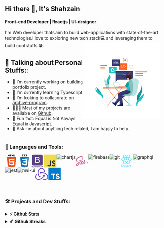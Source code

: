 
<h2>Hi there 👋, It's <b>Shahzain</b>
  <h4>Front-end Developer | Reactjs | UI-designer</h4>
</h2>

I'm Web developer thats aim to build web-applications with state-of-the-art technologies.I love to exploring new tech stack💻 and leveraging them to build cool stuffs 🛠️.
<img align="right" width="250" height="250" src="./software-developer.png">
## 🧐 Talking about Personal Stuffs::
- 🔭 I’m currently working on building portfolio project.
- 🌱 I’m currently learning Typescript
- 👯 I’m looking to collaborate on [archive-program](https://archiveprogram.github.com/).
- 👨🏻‍💻   Most of my projects are available on [Github](https://github.com/shahzain-lab).
- 👾   Fun fact: Equal is Not Always Equal in Javascript.
- 💬 Ask me about anything tech related, I am happy to help.

<h1 />

### 🔨 Languages and Tools:

<a href="https://www.w3.org/html/" target="_blank"> <img align="left" src="https://raw.githubusercontent.com/devicons/devicon/master/icons/html5/html5-original-wordmark.svg" alt="html5" height ="42px"/> </a>

<a href="https://www.w3schools.com/css/" target="_blank"><img align="left" height ="42px" src="https://raw.githubusercontent.com/devicons/devicon/master/icons/css3/css3-original-wordmark.svg" alt="css3"></a>

<a href="https://getbootstrap.com" target="_blank"> <img align="left" src="https://raw.githubusercontent.com/devicons/devicon/master/icons/bootstrap/bootstrap-plain-wordmark.svg" alt="bootstrap" height="42px"/> </a> 

<a href="https://developer.mozilla.org/en-US/docs/Web/JavaScript" target="_blank"> <img align="left" alt="JavaScript" height ="42px"  src="https://raw.githubusercontent.com/devicons/devicon/master/icons/javascript/javascript-original.svg"> </a>

<a href="https://www.chartjs.org" target="_blank"> <img align="left" src="https://www.chartjs.org/media/logo-title.svg" alt="chartjs" height="42px"/> </a> 

<a href="https://sass-lang.com" target="_blank"> <img src="https://raw.githubusercontent.com/devicons/devicon/master/icons/sass/sass-original.svg" alt="sass" align="left" height='42px'/> </a>

<a href="https://firebase.google.com/" target="_blank"> <img align="left"  height ="42px" src="https://www.vectorlogo.zone/logos/firebase/firebase-icon.svg" alt="firebase"> </a>

<a href="https://git-scm.com/" target="_blank"><img align="left"  height ="42px" src="https://www.vectorlogo.zone/logos/git-scm/git-scm-icon.svg" alt="git"></a>

<a href="https://reactjs.org/" target="_blank"> <img align="left" alt="React" height ="42px" src="https://raw.githubusercontent.com/devicons/devicon/master/icons/react/react-original-wordmark.svg"></a>

<a href="https://graphql.org" target="_blank"><img align="left" height ="42px" src="https://www.vectorlogo.zone/logos/graphql/graphql-icon.svg" alt="graphql"></a>



<a href="https://jestjs.io" target="_blank"><img align="left" height ="42px" src="https://www.vectorlogo.zone/logos/jestjsio/jestjsio-icon.svg" alt="jest" ></a>


<a href="https://mui.com/" target="_blank"><img align="left" height ="42px" src="https://cdn.jsdelivr.net/gh/devicons/devicon/icons/materialui/materialui-original.svg" alt="mui-ui" ></a>

<a href="https://redux.js.org" target="_blank"><img align="left" height ="42px" src="https://raw.githubusercontent.com/devicons/devicon/master/icons/redux/redux-original.svg" alt="redux" ></a>


<a href="https://www.typescriptlang.org/" target="_blank"> <img src="https://raw.githubusercontent.com/devicons/devicon/master/icons/typescript/typescript-original.svg" alt="typescript" height='42px'/> </a>

<br>


### 🛠️ Projects and Dev Stuffs:

<details>	
  <summary><b>⚡ Github Stats</b></summary>

  <br />
  <img height="180em" src="https://github-readme-stats.vercel.app/api?username=shahzain-lab&show_icons=true&locale=en" alt="shahzain-lab" />
  <img height="180em" src="https://github-readme-stats.vercel.app/api/top-langs?username=shahzain-lab&show_icons=true&locale=en&layout=compact" alt="shahzain-lab"/>
</details>

<details>	
  <summary><b>☄️ Github Streaks</b></summary>

  <br />
  <img height="180em" src="https://github-readme-streak-stats.herokuapp.com/?user=shahzain-lab&" alt="shahzain-lab" />
</details>